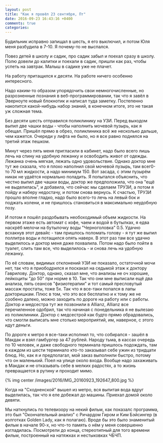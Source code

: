 ```yaml
---
layout: post
title: "Как я провёл 23 сентября, Пт"
date: 2016-09-23 16:43:16 +0400
comments: true
categories: 
---
```

Будильник исправно запищал в шесть, я его выключил, и потом Юля меня разбудила в 7-10. Я почему-то не выспался.

Повез детей в школу и садик, про садик забыл и поехал сразу в школу. Полю довели до калитки и поехали в садик, пришли как раз, чтобы успеть на завтрак. Малыш в садике уже не плачет.

На работу притащился к десяти. На работе ничего особенно интересного.

Надо каким-то образом упорядочить свои немногочисленные, но разрозненные познания в веб-программировании, так что я завёл в Эверноуте новый блокнотик и написал туда заметку. Постепенно накопится какой-нибудь набор знаний, в конечном итоге, это не такая уж сложная тема.

Без десяти шесть отправился поликлинику на УЗИ. Перед выходом выпил две чашки воды - чтобы наполнить мочевой пузырь, как я обещал. Пришёл прямо в обрез, поликлиника всё же несколько дальше, чем кажется. Очереди у лифта не было, но я все равно поднялся на третий этаж пешком.

Минут через пять меня пригласили в кабинет, надо было всего лишь лечь на спину на удобную лежанку и освободить живот от одежды. Лежанка очень мягкая, лежать одно удовольствие. Однако доктор мне тут же сказала, что я плохо наполнил свой мочевой пузырь, там всег0-то 70 мл жидкости, а надо минимум 150. Вот засада, с этим пузырём никак не удаётся нормально поладить. Я попытался объяснить, что честно выпил две чашки воды, доктор же предположила, что она "ещё не выделилась", и добавила, что сейчас мы сделаем ТРУЗИ, а потом я пойду и наберу недостачу, и потом снова вернусь. К счастью, ТРУЗИ прошло вполне гладко, надо было всего-то лечь на левый бок и поджать колени, и не пришлось становиться в максимально неудобную позу. 

И потом я пошёл раздобывать необоходимый объем жидкости. На первом этаже есть автомат с кофе, чаем и водой в бутылках, я едва наскрёб мелочи на бутылочку воды "Черноголовка" 0.5. Удачно всхакнув этот девайс - там пришлось поломать голову - я тут же выпил поллитра воды и потащился опять наверх. В этот раз там все удачно выделилось и доктор меня даже похвалила. Потом надо было пойти в туалет, слить там все, что выделилось - и снова лечь на удобную лежанку.

По её словам, видимых отклонений УЗИ не показало, остаточной мочи нет, так что я приободрился и поскакал на седьмой этаж к доктору Гаврилову. Доктор, однако, сказал мне, что анализы не оч хорошие, лейкоциты "до 50" при норме в 10. Так что они мне выписали ещё два анализа, пять сеансов "физиотерапии" и тот самый пресловутый массаж простаты, тоже 5х. Так что я все-таки попался в лапы докторишкам. Плюс в том, что это все бесплатно и к тому же не сообено далеко, можно заходить по дороге на работу или с работы. Доктор и медсестра тут же позвонили в Allianz, Allianz все перечиленное одобрил, так что начиная с понедельника я не вылезаю из поликлиники. Доктор с медсестрой как будто прямо обрадовались, что смогли выписать мне столько мероприятий, им, наверное, с этого идут деньги.

По дороге к метро я все-таки исполнил то, что собирался - зашёл в Макдак и взял гамбургер за 47 рублей. Народу тьма, в кассах очередь по 10 человек, и даже свободного терминала пришлось подождать, там в каждом из шести терминало кто-то заказывал себе ужин из тридцати блюд. Но, как я и предполагал, мой заказ выполнили быстро, потому что он маленький. Поел на улице около входа. Вообще надо захаживать в Макдак и не отказывать себе в мелких радостях, а то жизнь превращается в рутину и проходит мимо.

{% img center /images/2016/IMG_20160923_192647_800.jpg %}

Когда на "Сходненской" вышел из метро, вся выпитая вода вдруг выделилась, так что я еле добежал до машины. Приехал домой около девяти.

Мы наткнулись по телевизору на некий фильм, как показалс программа, это был "Окончательный анализ" с Ричардом Гиром и Ким Бэйсингер (в колготках Golden Lady, как я полагаю). Вроде бы это было знаменитый фильм в начале 90-х, но что-то память о нём у меня совершенно изгладилась. Посмотрели до конца, стереотипный для того времени фильм, построенный на натяжках и нестыковках ЧБЧП.